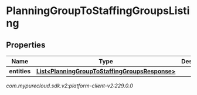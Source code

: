 # PlanningGroupToStaffingGroupsListing


## Properties

| Name | Type | Description | Notes |
| ------------ | ------------- | ------------- | ------------- |
| **entities** | [**List&lt;PlanningGroupToStaffingGroupsResponse&gt;**](PlanningGroupToStaffingGroupsResponse) |  |  [optional] |




_com.mypurecloud.sdk.v2:platform-client-v2:229.0.0_
